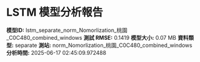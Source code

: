 # LSTM 模型分析報告
**模型ID:** lstm_separate_norm_Nomorlization_桃園_C0C480_combined_windows
**測試 RMSE:** 0.1419
**模型大小:** 0.07 MB
**資料類型:** separate
**測站:** norm_Nomorlization_桃園_C0C480_combined_windows
**分析時間:** 2025-06-17 02:45:09.972488
